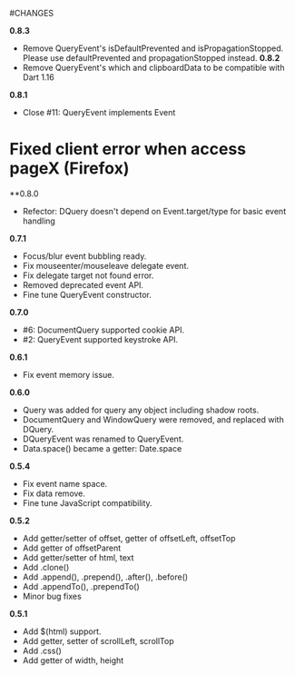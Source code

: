 #CHANGES

**0.8.3**

* Remove QueryEvent's isDefaultPrevented and isPropagationStopped. Please use defaultPrevented and propagationStopped instead.
**0.8.2**
* Remove QueryEvent's which and clipboardData to be compatible with Dart 1.16

**0.8.1**
* Close #11: QueryEvent implements Event
# Fixed client error when access pageX (Firefox)

**0.8.0
* Refector: DQuery doesn't depend on Event.target/type for basic event handling

**0.7.1**
* Focus/blur event bubbling ready.
* Fix mouseenter/mouseleave delegate event.
* Fix delegate target not found error.
* Removed deprecated event API.
* Fine tune QueryEvent constructor.

**0.7.0**

* #6: DocumentQuery supported cookie API.
* #2: QueryEvent supported keystroke API.

**0.6.1**

* Fix event memory issue.

**0.6.0**

* Query was added for query any object including shadow roots.
* DocumentQuery and WindowQuery were removed, and replaced with DQuery.
* DQueryEvent was renamed to QueryEvent.
* Data.space() became a getter: Date.space

**0.5.4**

* Fix event name space.
* Fix data remove.
* Fine tune JavaScript compatibility.

**0.5.2**

* Add getter/setter of offset, getter of offsetLeft, offsetTop
* Add getter of offsetParent
* Add getter/setter of html, text
* Add .clone()
* Add .append(), .prepend(), .after(), .before()
* Add .appendTo(), .prependTo()
* Minor bug fixes

**0.5.1**

* Add $(html) support.
* Add getter, setter of scrollLeft, scrollTop
* Add .css()
* Add getter of width, height
